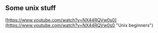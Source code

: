 ## Some unix stuff

[https://www.youtube.com/watch?v=NX44RQVw0s0](https://www.youtube.com/watch?v=NX44RQVw0s0 "Unix beginners")
